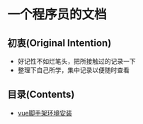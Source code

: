 # 一个程序员的文档

## 初衷(Original Intention)

- 好记性不如烂笔头，把所接触过的记录一下
- 整理下自己所学，集中记录以便随时查看

## 目录(Contents)

- [vue脚手架环境安装](Vuecli-Settings.md)
